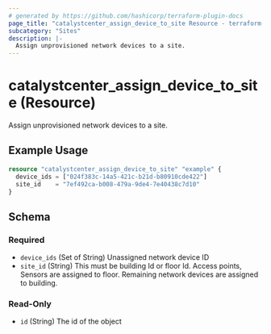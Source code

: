 ```yaml
---
# generated by https://github.com/hashicorp/terraform-plugin-docs
page_title: "catalystcenter_assign_device_to_site Resource - terraform-provider-catalystcenter"
subcategory: "Sites"
description: |-
  Assign unprovisioned network devices to a site.
---
```


# catalystcenter_assign_device_to_site (Resource)

Assign unprovisioned network devices to a site.

## Example Usage

```terraform
resource "catalystcenter_assign_device_to_site" "example" {
  device_ids = ["024f383c-14a5-421c-b21d-b80910cde422"]
  site_id    = "7ef492ca-b008-479a-9de4-7e40438c7d10"
}
```

<!-- schema generated by tfplugindocs -->
## Schema

### Required

- `device_ids` (Set of String) Unassigned network device ID
- `site_id` (String) This must be building Id or floor Id. Access points, Sensors are assigned to floor. Remaining network devices are assigned to building.

### Read-Only

- `id` (String) The id of the object
